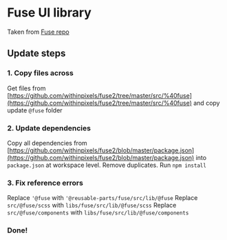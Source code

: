 # Fuse UI library

Taken from [Fuse repo](https://github.com/withinpixels/fuse2)

## Update steps

### 1. Copy files across

Get files from [https://github.com/withinpixels/fuse2/tree/master/src/%40fuse](https://github.com/withinpixels/fuse2/tree/master/src/%40fuse) and copy update `@fuse` folder

### 2. Update dependencies

Copy all dependencies from [https://github.com/withinpixels/fuse2/blob/master/package.json](https://github.com/withinpixels/fuse2/blob/master/package.json) into `package.json` at workspace level.
Remove duplicates.
Run `npm install`

### 3. Fix reference errors

Replace `'@fuse` with `'@reusable-parts/fuse/src/lib/@fuse`
Replace `src/@fuse/scss` with `libs/fuse/src/lib/@fuse/scss`
Replace `src/@fuse/components` with `libs/fuse/src/lib/@fuse/components`

### Done!
